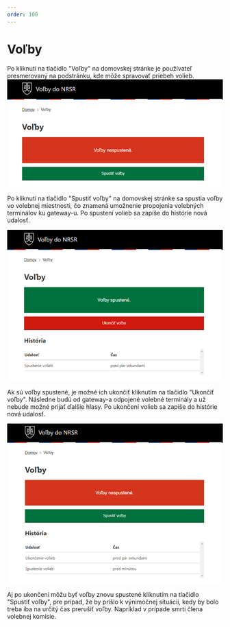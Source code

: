 ```yaml
---
order: 100
---
```


# Voľby

Po kliknutí na tlačidlo "Voľby" na domovskej stránke je používateľ presmerovaný na podstránku, kde môže spravovať priebeh volieb.
![](/assets/images/user_guide/gateway/elections_off.png)

Po kliknutí na tlačidlo "Spustiť voľby" na domovskej stránke sa spustia voľby vo volebnej miestnosti, čo znamená umožnenie propojenia volebných terminálov ku gateway-u. Po spustení volieb sa zapíše do histórie nová udalosť.

![](/assets/images/user_guide/gateway/elections_on.png)

Ak sú voľby spustené, je možné ich ukončiť kliknutím na tlačidlo "Ukončiť voľby". Následne budú od gateway-a odpojené volebné terminály a už nebude možné prijať ďalšie hlasy. Po ukončení volieb sa zapíše do histórie nová udalosť.

![](/assets/images/user_guide/gateway/elections_done.png)

Aj po ukončení môžu byť voľby znovu spustené kliknutím na tlačidlo "Spustiť voľby", pre prípad, že by prišlo k výnimočnej situácii, kedy by bolo treba iba na určitý čas prerušiť voľby. Napríklad v prípade smrti člena volebnej komisie.

